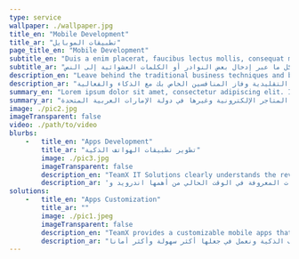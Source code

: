 ```yaml
---
type: service
wallpaper: ./wallpaper.jpg
title_en: "Mobile Development"
title_ar: "تطبيقات الموبايل"
page_title_en: "Mobile Development"
subtitle_en: "Duis a enim placerat, faucibus lectus mollis, consequat mi. Integer id aliquet nisi. "
subtitle_ar: "هنالك العديد من الأنواع المتوفرة لنصوص لوريم إيبسوم، ولكن الغالبية تم تعديلها بشكل ما عبر إدخال بعض النوادر أو الكلمات العشوائية إلى النص"
description_en: "Leave behind the traditional business techniques and beat your competitors with smartness and efficacy."
description_ar: "ترك وراء تقنيات الأعمال التقليدية وفاز المنافسين الخاص بك مع الذكاء والفعالية."
summary_en: "Lorem ipsum dolor sit amet, consectetur adipiscing elit. In facilisis vulputate risus, id feugiat est. Phasellus lobortis eros at justo tincidunt blandit. Morbi rhoncus, lectus et dapibus egestas, augue leo hendrerit ligula, at sollicitudin erat nibh sollicitudin elit. Ut at ipsum odio. Fusce lacinia suscipit ligula eget dictum."
summary_ar: "كما نعلم ان العالم متجه نحو الحياة الافتراضية او العالم الإفتراضي، فريق تيم إكس قرر وضع استراتيجيات تضمن لكم نقله نوعية في اعمالكم أو متاجركم وغيرها الى هذا العالم. فريق تيم إكس مستعد في تقديم الأفضل دائما وملتزمون في توفير افضل الحلول الرقمية. فريق تيم إكس يقدم لكم خدمات تصميم وبرمجة مواقع الانترنت، تطوير وبرمجة المتاجر الإلكترونية وغيرها في دولة الإمارات العربية المتحدة."
image: ./pic2.jpg
imageTransparent: false
video: ./path/to/video
blurbs:
    -   title_en: "Apps Development"
        title_ar: "تطوير تطبيقات الهواتف الذكية"
        image: ./pic3.jpg
        imageTransparent: false
        description_en: "TeamX IT Solutions clearly understands the revolution in the field of mobile application development in UAE and in the world. In this era of technology, TeamX provides the best solutions in the smartphone apps development in UAE. Be it android, IOS, Windows mobile or any mobile platforms, TeamX IT Solutions has a complete team of professionals to provide the best in what we know to make our clients in UAE be the happiest clients ever."
        description_ar: 'فريق تيم إكس يقدم حلول رقمية مميزة من أهمها تطوير تطبيقات الهواتف الذكية. نحن نعلم أهمية التقدم الملحوظ في هذا المجال، لذا عملنا بإحتراف وتميز لجعل عملائنا سعداء. فريق "تيم إكس" يقدم التطوير في تطبيقات الهواتف الذكية في جميع المنصات المعروفة في الوقت الحالي من أهمها اندرويد و IOS وغيرها. فريق تيم إكس يواكب التطور السريع في هذا المجال'
solutions: 
    -   title_en: "Apps Customization"
        title_ar: ""
        image: ./pic1.jpeg
        imageTransparent: false
        description_en: "TeamX provides a customizable mobile apps that will portray your business requirements also we add a unique and fascinating feature that will make your apps looks amazing and secure."
        description_ar: "نعمل جاهدين في تقديم أفضل الأساليب في تطوير تطبيقات الهواتف الذكية ونعمل في جعلها أكثر سهولة وأكثر أمانا."
---
```

